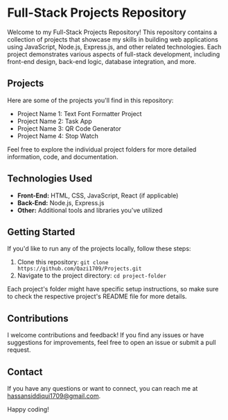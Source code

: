 # Full-Stack Projects Repository

Welcome to my Full-Stack Projects Repository! This repository contains a collection of projects that showcase my skills in building web applications using JavaScript, Node.js, Express.js, and other related technologies. Each project demonstrates various aspects of full-stack development, including front-end design, back-end logic, database integration, and more.

## Projects

Here are some of the projects you'll find in this repository:

- Project Name 1: Text Font Formatter Project
- Project Name 2: Task App
- Project Name 3: QR Code Generator
- Project Name 4: Stop Watch
  


Feel free to explore the individual project folders for more detailed information, code, and documentation.

## Technologies Used

- **Front-End:** HTML, CSS, JavaScript, React (if applicable)
- **Back-End:** Node.js, Express.js
- **Other:** Additional tools and libraries you've utilized

## Getting Started

If you'd like to run any of the projects locally, follow these steps:

1. Clone this repository: `git clone https://github.com/Qazi1709/Projects.git`
2. Navigate to the project directory: `cd project-folder`


Each project's folder might have specific setup instructions, so make sure to check the respective project's README file for more details.

## Contributions

I welcome contributions and feedback! If you find any issues or have suggestions for improvements, feel free to open an issue or submit a pull request.

## Contact

If you have any questions or want to connect, you can reach me at [hassansiddiqui1709@gmail.com](mailto:hassansiddiqui1709@gmail.com).

Happy coding!

